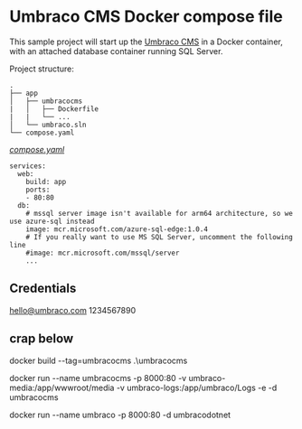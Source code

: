 # Umbraco CMS Docker compose file

This sample project will start up the [Umbraco CMS](https://github.com/umbraco/Umbraco-CMS/) in a Docker container, with an attached database container running SQL Server. 

Project structure:
```
.
├── app
│   ├── umbracocms
|   │   ├── Dockerfile
|   |   └── ...
│   └── umbraco.sln
└── compose.yaml
```

[_compose.yaml_](compose.yaml)
```
services:
  web:
    build: app
    ports:
    - 80:80
  db:
    # mssql server image isn't available for arm64 architecture, so we use azure-sql instead
    image: mcr.microsoft.com/azure-sql-edge:1.0.4
    # If you really want to use MS SQL Server, uncomment the following line
    #image: mcr.microsoft.com/mssql/server
    ...
```


## Credentials

hello@umbraco.com
1234567890



## crap below

docker build --tag=umbracocms .\umbracocms

docker run --name umbracocms -p 8000:80 -v umbraco-media:/app/wwwroot/media -v umbraco-logs:/app/umbraco/Logs -e -d umbracocms

docker run --name umbraco -p 8000:80 -d umbracodotnet 